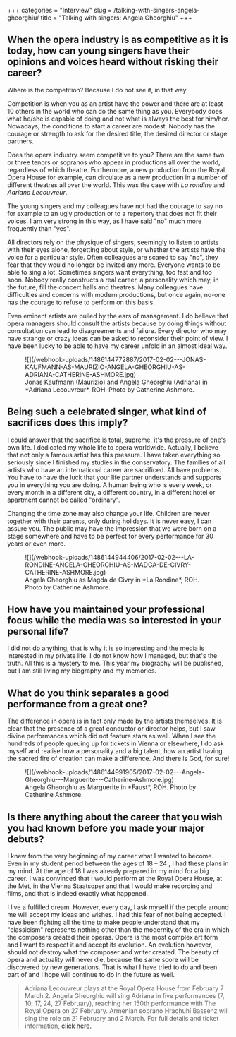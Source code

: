 +++
categories = "Interview"
slug = /talking-with-singers-angela-gheorghiu/
title = "Talking with singers: Angela Gheorghiu"
+++

## When the opera industry is as competitive as it is today, how can young singers have their opinions and voices heard without risking their career?

Where is the competition?  Because I do not see it, in that way.

Competition is when you as an artist have the power and there are at least 10 others in the world who can do the same thing as you.  Everybody does what he/she is capable of doing and not what is always the best for him/her.  Nowadays, the conditions to start a career are modest. Nobody has the courage or strength to ask for the desired title, the desired director or stage partners.  

Does the opera industry seem competitive to you?  There are the same two or three tenors or sopranos who appear in productions all over the world, regardless of which theatre. Furthermore, a new production from the Royal Opera House for example, can circulate as a new production in a number of different theatres all over the world.  This was the case with *La rondine* and *Adriana Lecouvreur*.

The young singers and my colleagues have not had the courage to say no for example to an ugly production or to a repertory that does not fit their voices.  I am very strong in this way, as I have said "no" much more frequently than "yes".

All directors rely on the physique of singers, seemingly to listen to artists with their eyes alone, forgetting about style, or whether the artists have the voice for a particular style. Often colleagues are scared to say "no", they fear that they would no longer be invited any more.  Everyone wants to be able to sing a lot.  Sometimes singers want everything, too fast and too soon.  Nobody really constructs a real career, a personality which may, in the future, fill the concert halls and theatres. Many colleagues have difficulties and concerns with modern productions, but once again, no-one has the courage to refuse to perform on this basis.  

Even eminent artists are pulled by the ears of management.  I do believe that opera managers should consult the artists because by doing things without consultation can lead to disagreements and failure.  Every director who may have strange or crazy ideas can be asked to reconsider their point of view.  I have been lucky to be able to have my career unfold in an almost ideal way.   

<figure data-type="image">
![](/webhook-uploads/1486144772887/2017-02-02---JONAS-KAUFMANN-AS-MAURIZIO-ANGELA-GHEORGHIU-AS-ADRIANA-CATHERINE-ASHMORE.jpg)
<figcaption>Jonas Kaufmann (Maurizio) and Angela Gheorghiu (Adriana) in *Adriana Lecouvreur*, ROH. Photo by Catherine Ashmore.</figcaption>
</figure>

## Being such a celebrated singer, what kind of sacrifices does this imply?  

I could answer that the sacrifice is total, supreme, it's the pressure of one's own life.  I dedicated my whole life to opera worldwide.  Actually, I believe that not only a famous artist has this pressure.  I have taken everything so seriously since I finished my studies in the conservatory. The families of all artists who have an international career are sacrificed.  All have problems.  You have to have the luck that your life partner understands and supports you in everything you are doing.  A human being who is every week, or every month in a different city, a different country, in a different hotel or apartment cannot be called "ordinary".  

Changing the time zone may also change your life.  Children are never together with their parents, only during holidays. It is never easy, I can assure you.  The public may have the impression that we were born on a stage somewhere and have to be perfect for every performance for 30 years or even more. 

<figure data-type="image">
![](/webhook-uploads/1486144944406/2017-02-02---LA-RONDINE-ANGELA-GHEORGHIU-AS-MADGA-DE-CIVRY-CATHERINE-ASHMORE.jpg)
<figcaption>Angela Gheorghiu as Magda de Civry in *La Rondine*, ROH. Photo by Catherine Ashmore.</figcaption>
</figure>

## How have you maintained your professional focus while the media was so interested in your personal life?

I did not do anything, that is why it is so interesting and the media is interested in my private life.  I do not know how I managed, but that's the truth.  All this is a mystery to me.  This year my biography will be published, but I am still living my biography and my memories.

## What do you think separates a good performance from a great one?

The difference in opera is in fact only made by the artists themselves.  It is clear that the presence of a great conductor or director helps, but I saw divine performances which did not feature stars as well.  When I see the hundreds of people queuing up for tickets in Vienna or elsewhere, I do ask myself and realise how a personality and a big talent, how an artist having the sacred fire of creation can make a difference.  And there is God, for sure!

<figure data-type="image">
![](/webhook-uploads/1486144991905/2017-02-02---Angela-Gheorghiu---Marguerite---Catherine-Ashmore.jpg)
<figcaption>Angela Gheorghiu as Marguerite in *Faust*, ROH. Photo by Catherine Ashmore.</figcaption>
</figure>

## Is there anything about the career that you wish you had known before you made your major debuts?

I knew from the very beginning of my career what I wanted to become.  Even in my student period between the ages of 18 – 24 , I had these plans in my mind.  At the age of 18 I was already prepared in my mind for a big career.  I was convinced that I would perform at the Royal Opera House, at the Met, in the Vienna Staatsoper and that I would make recording and films, and that is indeed exactly what happened.

I live a fulfilled dream. However, every day, I ask myself if  the people around me will accept my ideas and wishes.  I had this fear of not being accepted. I have been fighting all the time to make people understand that my "classicism" represents nothing other than the modernity of the era in which the composers created their operas. Opera is the most complex art form and I want to respect it and accept its evolution. An evolution however, should not destroy what the composer and writer created. The beauty of opera and actuality will never die, because the same score will be discovered by new generations. That is what I have tried to do and been part of and I hope will continue to do in the future as well.

>Adriana Lecouvreur plays at the Royal Opera House from February 7 March 2. Angela Gheorghiu will sing Adriana in five performances (7, 10, 17, 24, 27 February), reaching her 150th performance with The Royal Opera on 27 February.  Armenian soprano Hrachuhí Bassénz will sing the role on 21 February and 2 March. For full details and ticket information, [click here.](http://www.roh.org.uk/productions/adriana-lecouvreur-by-david-mcvicar)
